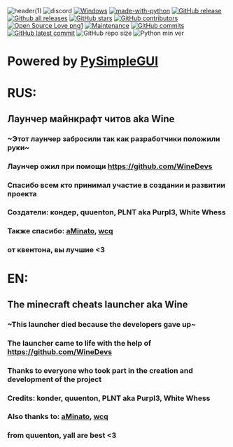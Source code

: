 ![header(1)](https://user-images.githubusercontent.com/80628386/203738665-56610d5a-684e-4c14-a6ab-680bb203a6f2.png)
![discord](https://discord.com/api/guilds/1023398367910445086/embed.png)
[![Windows](https://svgshare.com/i/ZhY.svg)](WineDevs/Wine-Launcher)
[![made-with-python](https://img.shields.io/badge/Made%20with-Python-1f425f.svg)](https://www.python.org/)
[![GitHub release](https://img.shields.io/github/release/WineDevs/Wine-Launcher)](https://GitHub.com/WineDevs/Wine-Launcher/releases/)
[![Github all releases](https://img.shields.io/github/downloads/WineDevs/Wine-Launcher/total.svg)](https://GitHub.com/WineDevs/Wine-Launcher/releases/)
[![GitHub stars](https://badgen.net/github/stars/WineDevs/Wine-Launcher)](https://GitHub.com/WineDevs/Wine-Launcher/)
[![GitHub contributors](https://badgen.net/github/contributors/WineDevs/Wine-Launcher)](https://GitHub.com/WineDevs/Wine-Launcher/)
[![Open Source Love png1](https://badges.frapsoft.com/os/v1/open-source.png?v=103)](https://github.com/WineDevs/Wine-Launcher/)
[![Maintenance](https://img.shields.io/badge/Maintained%3F-yes-green.svg)](https://GitHub.com/WineDevs/Wine-Launcher)
[![GitHub commits](https://badgen.net/github/commits/WineDevs/Wine-Launcher)](https://GitHub.com/WineDevs/Wine-Launcher)
[![GitHub latest commit](https://badgen.net/github/last-commit/WineDevs/Wine-Launcher)](https://GitHub.com/WineDevs/Wine-Launcher/)
![GitHub repo size](https://img.shields.io/github/repo-size/WineDevs/Wine-Launcher)
![Python min ver](https://img.shields.io/badge/python-%3E%3D3.8.10-blue)

# Powered by [PySimpleGUI](https://github.com/PySimpleGUI/PysimpleGUI)

# RUS:
## Лаунчер майнкрафт читов aka Wine
### ~Этот лаунчер забросили так как разработчики положили руки~
### Лаунчер ожил при помощи https://github.com/WineDevs
### Спасибо всем кто принимал участие в создании и развитии проекта 
### Создатели: кондер, quuenton, PLNT aka Purpl3, White Whess
### Также спасибо: [aMinato](https://github.com/minato4kaYT), [wcq](https://github.com/wcq1337)
### от квентона, вы лучшие <3

# EN:

## The minecraft cheats launcher aka Wine
### ~This launcher died because the developers gave up~
### The launcher came to life with the help of https://github.com/WineDevs
### Thanks to everyone who took part in the creation and development of the project
### Credits: konder, quuenton, PLNT aka Purpl3, White Whess
### Also thanks to: [aMinato](https://github.com/minato4kaYT), [wcq](https://github.com/wcq1337)
### from quuenton, yall are best <3
